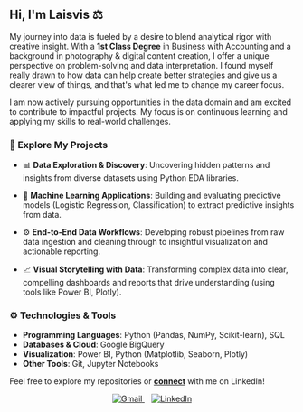 ## Hi, I'm Laisvis ⚖️

My journey into data is fueled by a desire to blend analytical rigor with creative insight. With a **1st Class Degree** in Business with Accounting and a background in photography & digital content creation, I offer a unique perspective on problem-solving and data interpretation. I found myself really drawn to how data can help create better strategies and give us a clearer view of things, and that's what led me to change my career focus.

I am now actively pursuing opportunities in the data domain and am excited to contribute to impactful projects. My focus is on continuous learning and applying my skills to real-world challenges.

### 📂 Explore My Projects

- 📊 **Data Exploration & Discovery**: Uncovering hidden patterns and insights from diverse datasets using Python EDA libraries.

- 🤖 **Machine Learning Applications**: Building and evaluating predictive models (Logistic Regression, Classification) to extract predictive insights from data.

- ⚙️ **End-to-End Data Workflows**: Developing robust pipelines from raw data ingestion and cleaning through to insightful visualization and actionable reporting.

- 📈 **Visual Storytelling with Data**: Transforming complex data into clear, compelling dashboards and reports that drive understanding (using tools like Power BI, Plotly).

### ⚙️ Technologies & Tools
* **Programming Languages**: Python (Pandas, NumPy, Scikit-learn), SQL
* **Databases & Cloud**: Google BigQuery
* **Visualization**: Power BI, Python (Matplotlib, Seaborn, Plotly)
* **Other Tools**: Git, Jupyter Notebooks

Feel free to explore my repositories or **[connect](https://www.linkedin.com/in/laisvis-remeikis/)** with me on LinkedIn!

<p align="center">
  <a href="mailto:laisvisr99@gmail.com">
    <img src="https://img.shields.io/badge/Gmail-DB4437?style=for-the-badge&logo=gmail&logoColor=white" alt="Gmail" />
  </a>
  &nbsp;&nbsp; <a href="https://www.linkedin.com/in/laisvis-remeikis/" target="_blank">
    <img src="https://img.shields.io/badge/LinkedIn-0077B5?style=for-the-badge&logo=linkedin&logoColor=white" alt="LinkedIn" />
  </a>
</p>
